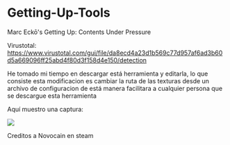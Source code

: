 # Getting-Up-Tools
Marc Eckō's Getting Up: Contents Under Pressure




Virustotal:
https://www.virustotal.com/gui/file/da8ecd4a23d1b569c77d957af6ad3b60d5a669096ff25abd4f80d3f158d4e150/detection



He tomado mi tiempo en descargar está herramienta y editarla, lo que consiste esta modificacion es cambiar la ruta de las texturas desde un archivo de configuracion de está manera facilitara a cualquier persona que se descargue esta herramienta

Aquí muestro una captura:

<img src="https://i.imgur.com/7L4p4F9.png">



Creditos a Novocain en steam

